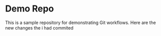 # Demo Repo
This is a sample repository for demonstrating Git workflows.
Here are the new changes the i had commited


